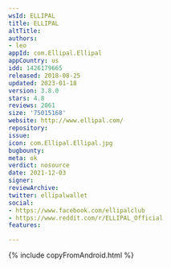 ```yaml
---
wsId: ELLIPAL
title: ELLIPAL
altTitle: 
authors:
- leo
appId: com.Ellipal.Ellipal
appCountry: us
idd: 1426179665
released: 2018-08-25
updated: 2023-01-18
version: 3.8.0
stars: 4.8
reviews: 2061
size: '75015168'
website: http://www.ellipal.com/
repository: 
issue: 
icon: com.Ellipal.Ellipal.jpg
bugbounty: 
meta: ok
verdict: nosource
date: 2021-12-03
signer: 
reviewArchive: 
twitter: ellipalwallet
social:
- https://www.facebook.com/ellipalclub
- https://www.reddit.com/r/ELLIPAL_Official
features: 

---
```


{% include copyFromAndroid.html %}